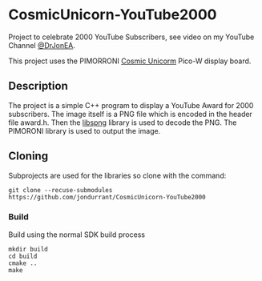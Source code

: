 # CosmicUnicorn-YouTube2000
Project to celebrate 2000 YouTube Subscribers, see video on my YouTube Channel [@DrJonEA](https://youtube.com/@DrJonEA).

This project uses the PIMORRONI [Cosmic Unicorm](https://shop.pimoroni.com/products/space-unicorns?variant=40842626596947) Pico-W display  board.

## Description

The project is a simple C++ program to display a YouTube Award for 2000 subscribers. The image itself is a PNG file which is encoded in the header file award.h.
Then the [libspng](https://libspng.org/docs/) library is used to decode the PNG. The PIMORONI library is used to output the image.

## Cloning
Subprojects are used for the libraries so clone with the command:
```
git clone --recuse-submodules https://github.com/jondurrant/CosmicUnicorn-YouTube2000
```

### Build
Build using the normal SDK build process
```
mkdir build
cd build
cmake ..
make
```

